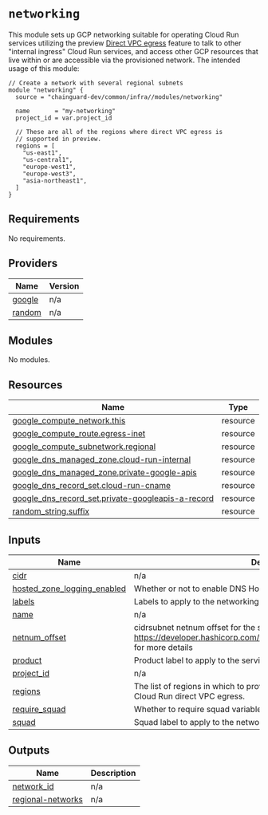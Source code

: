 # `networking`

This module sets up GCP networking suitable for operating Cloud Run services
utilizing the preview
[Direct VPC egress](https://cloud.google.com/run/docs/configuring/vpc-direct-vpc)
feature to talk to other "internal ingress" Cloud Run services, and access other
GCP resources that live within or are accessible via the provisioned network.
The intended usage of this module:

```hcl
// Create a network with several regional subnets
module "networking" {
  source = "chainguard-dev/common/infra//modules/networking"

  name       = "my-networking"
  project_id = var.project_id

  // These are all of the regions where direct VPC egress is
  // supported in preview.
  regions = [
    "us-east1",
    "us-central1",
    "europe-west1",
    "europe-west3",
    "asia-northeast1",
  ]
}
```

<!-- BEGIN_TF_DOCS -->
## Requirements

No requirements.

## Providers

| Name | Version |
|------|---------|
| <a name="provider_google"></a> [google](#provider\_google) | n/a |
| <a name="provider_random"></a> [random](#provider\_random) | n/a |

## Modules

No modules.

## Resources

| Name | Type |
|------|------|
| [google_compute_network.this](https://registry.terraform.io/providers/hashicorp/google/latest/docs/resources/compute_network) | resource |
| [google_compute_route.egress-inet](https://registry.terraform.io/providers/hashicorp/google/latest/docs/resources/compute_route) | resource |
| [google_compute_subnetwork.regional](https://registry.terraform.io/providers/hashicorp/google/latest/docs/resources/compute_subnetwork) | resource |
| [google_dns_managed_zone.cloud-run-internal](https://registry.terraform.io/providers/hashicorp/google/latest/docs/resources/dns_managed_zone) | resource |
| [google_dns_managed_zone.private-google-apis](https://registry.terraform.io/providers/hashicorp/google/latest/docs/resources/dns_managed_zone) | resource |
| [google_dns_record_set.cloud-run-cname](https://registry.terraform.io/providers/hashicorp/google/latest/docs/resources/dns_record_set) | resource |
| [google_dns_record_set.private-googleapis-a-record](https://registry.terraform.io/providers/hashicorp/google/latest/docs/resources/dns_record_set) | resource |
| [random_string.suffix](https://registry.terraform.io/providers/hashicorp/random/latest/docs/resources/string) | resource |

## Inputs

| Name | Description | Type | Default | Required |
|------|-------------|------|---------|:--------:|
| <a name="input_cidr"></a> [cidr](#input\_cidr) | n/a | `string` | `"10.0.0.0/8"` | no |
| <a name="input_hosted_zone_logging_enabled"></a> [hosted\_zone\_logging\_enabled](#input\_hosted\_zone\_logging\_enabled) | Whether or not to enable DNS Hosted Zone Cloud Logging | `bool` | `true` | no |
| <a name="input_labels"></a> [labels](#input\_labels) | Labels to apply to the networking resources. | `map(string)` | `{}` | no |
| <a name="input_name"></a> [name](#input\_name) | n/a | `string` | n/a | yes |
| <a name="input_netnum_offset"></a> [netnum\_offset](#input\_netnum\_offset) | cidrsubnet netnum offset for the subnet. See https://developer.hashicorp.com/terraform/language/functions/cidrsubnet for more details | `number` | `0` | no |
| <a name="input_product"></a> [product](#input\_product) | Product label to apply to the service. | `string` | `"unknown"` | no |
| <a name="input_project_id"></a> [project\_id](#input\_project\_id) | n/a | `string` | n/a | yes |
| <a name="input_regions"></a> [regions](#input\_regions) | The list of regions in which to provision subnets suitable for use with Cloud Run direct VPC egress. | `list(string)` | n/a | yes |
| <a name="input_require_squad"></a> [require\_squad](#input\_require\_squad) | Whether to require squad variable to be specified | `bool` | `false` | no |
| <a name="input_squad"></a> [squad](#input\_squad) | Squad label to apply to the networking resources. | `string` | `""` | no |

## Outputs

| Name | Description |
|------|-------------|
| <a name="output_network_id"></a> [network\_id](#output\_network\_id) | n/a |
| <a name="output_regional-networks"></a> [regional-networks](#output\_regional-networks) | n/a |
<!-- END_TF_DOCS -->
